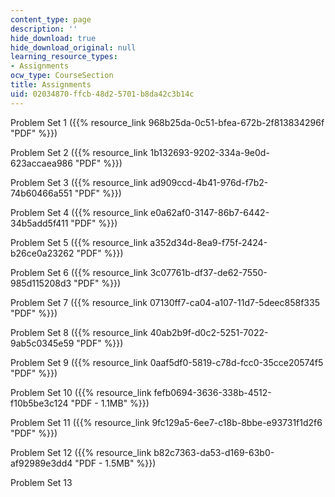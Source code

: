 ```yaml
---
content_type: page
description: ''
hide_download: true
hide_download_original: null
learning_resource_types:
- Assignments
ocw_type: CourseSection
title: Assignments
uid: 02034870-ffcb-48d2-5701-b8da42c3b14c
---
```


Problem Set 1 ({{% resource_link 968b25da-0c51-bfea-672b-2f813834296f "PDF" %}})

Problem Set 2 ({{% resource_link 1b132693-9202-334a-9e0d-623accaea986 "PDF" %}})

Problem Set 3 ({{% resource_link ad909ccd-4b41-976d-f7b2-74b60466a551 "PDF" %}})

Problem Set 4 ({{% resource_link e0a62af0-3147-86b7-6442-34b5add5f411 "PDF" %}})

Problem Set 5 ({{% resource_link a352d34d-8ea9-f75f-2424-b26ce0a23262 "PDF" %}})

Problem Set 6 ({{% resource_link 3c07761b-df37-de62-7550-985d115208d3 "PDF" %}})

Problem Set 7 ({{% resource_link 07130ff7-ca04-a107-11d7-5deec858f335 "PDF" %}})

Problem Set 8 ({{% resource_link 40ab2b9f-d0c2-5251-7022-9ab5c0345e59 "PDF" %}})

Problem Set 9 ({{% resource_link 0aaf5df0-5819-c78d-fcc0-35cce20574f5 "PDF" %}})

Problem Set 10 ({{% resource_link fefb0694-3636-338b-4512-f10b5be3c124 "PDF - 1.1MB" %}})

Problem Set 11 ({{% resource_link 9fc129a5-6ee7-c18b-8bbe-e93731f1d2f6 "PDF" %}})

Problem Set 12 ({{% resource_link b82c7363-da53-d169-63b0-af92989e3dd4 "PDF - 1.5MB" %}})

Problem Set 13